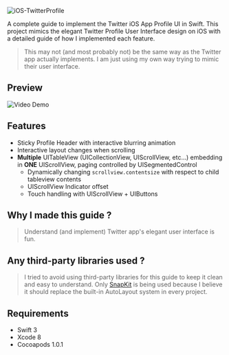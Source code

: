 ![iOS-TwitterProfile](https://github.com/roytang121/iOS-TwitterProfile/blob/master/img/twitterProfile.png?raw=true)

A complete guide to implement the Twitter iOS App Profile UI in Swift.  This project mimics the elegant Twitter Profile User Interface design on iOS with a detailed guide of how I implemented each feature.
> This may not (and most probably not) be the same way as the Twitter app actually implements. I am just using my own way trying to mimic their user interface.



## Preview
![Video Demo](https://github.com/roytang121/iOS-TwitterProfile/blob/master/img/screencap_1.gif?raw=true)

## Features
- Sticky Profile Header with interactive blurring animation
- Interactive layout changes when scrolling
- **Multiple** UITableView (UICollectionView, UIScrollView, etc...) embedding in **ONE** UIScrollView, paging controlled by UISegmentedControl
  - Dynamically changing `scrollview.contentsize` with respect to child tableview contents 
  - UIScrollView Indicator offset
  - Touch handling with UIScrollView + UIButtons

## Why I made this guide ? 
> Understand (and implement) Twitter app's elegant user interface is fun. 

## Any third-party libraries used ?
> I tried to avoid using third-party libraries for this guide to keep it clean and easy to understand. Only [SnapKit](https://github.com/SnapKit/SnapKit) is being used because I believe it should replace the built-in AutoLayout system in every project.

## Requirements
- Swift 3
- Xcode 8
- Cocoapods 1.0.1
